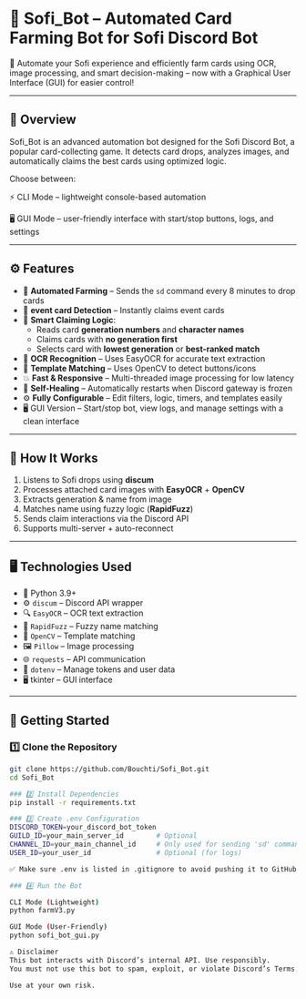 # 🌾 Sofi_Bot – Automated Card Farming Bot for Sofi Discord Bot

🤖 Automate your Sofi experience and efficiently farm cards using OCR, image processing, and smart decision-making – now with a Graphical User Interface (GUI) for easier control!

---

## 📌 Overview

Sofi_Bot is an advanced automation bot designed for the Sofi Discord Bot, a popular card-collecting game.
It detects card drops, analyzes images, and automatically claims the best cards using optimized logic.

Choose between:

⚡ CLI Mode – lightweight console-based automation

🖥️ GUI Mode – user-friendly interface with start/stop buttons, logs, and settings

---

## ⚙️ Features

- 🔁 **Automated Farming** – Sends the `sd` command every 8 minutes to drop cards  
- 💐 **event card Detection** – Instantly claims event cards 
- 🧠 **Smart Claiming Logic**:
  - Reads card **generation numbers** and **character names**
  - Claims cards with **no generation first**
  - Selects card with **lowest generation** or **best-ranked match**
- 🧾 **OCR Recognition** – Uses EasyOCR for accurate text extraction  
- 🧩 **Template Matching** – Uses OpenCV to detect buttons/icons  
- 💥 **Fast & Responsive** – Multi-threaded image processing for low latency  
- 🔄 **Self-Healing** – Automatically restarts when Discord gateway is frozen  
- ⚙️ **Fully Configurable** – Edit filters, logic, timers, and templates easily
- 🖥️ GUI Version – Start/stop bot, view logs, and manage settings with a clean interface

---

## 🧠 How It Works

1. Listens to Sofi drops using **discum**
2. Processes attached card images with **EasyOCR** + **OpenCV**
3. Extracts generation & name from image
4. Matches name using fuzzy logic (**RapidFuzz**)
5. Sends claim interactions via the Discord API
6. Supports multi-server + auto-reconnect

---

## 🖥️ Technologies Used

- 🐍 Python 3.9+
- ⚙️ `discum` – Discord API wrapper
- 🔍 `EasyOCR` – OCR text extraction
- 🧠 `RapidFuzz` – Fuzzy name matching
- 🧪 `OpenCV` – Template matching
- 🖼️ `Pillow` – Image processing
- 🌐 `requests` – API communication
- 🔐 `dotenv` – Manage tokens and user data
- 🖥️ tkinter  – GUI interface

---

## 🚀 Getting Started

### 1️⃣ Clone the Repository

```bash
git clone https://github.com/Bouchti/Sofi_Bot.git
cd Sofi_Bot

### 2️⃣ Install Dependencies
pip install -r requirements.txt

### 3️⃣ Create .env Configuration
DISCORD_TOKEN=your_discord_bot_token
GUILD_ID=your_main_server_id        # Optional
CHANNEL_ID=your_main_channel_id     # Only used for sending 'sd' commands
USER_ID=your_user_id                # Optional (for logs)

✅ Make sure .env is listed in .gitignore to avoid pushing it to GitHub.

### 4️⃣ Run the Bot

CLI Mode (Lightweight)
python farmV3.py

GUI Mode (User-Friendly)
python sofi_bot_gui.py

⚠️ Disclaimer
This bot interacts with Discord’s internal API. Use responsibly.
You must not use this bot to spam, exploit, or violate Discord’s Terms of Service.

Use at your own risk.


